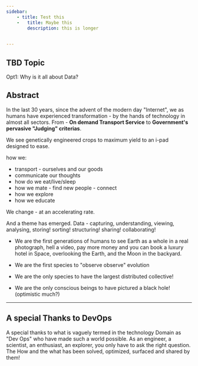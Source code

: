 ```yaml
---
sidebar:
    - title: Test this
    -   title: Maybe this
        description: this is longer
    

---
```



## TBD Topic
Opt1: Why is it all about Data?

## Abstract
In the last 30 years, since the advent of the modern day "Internet", we as humans have experienced transformation - by the hands of technology in almost all sectors. From - __On demand Transport Service__ to __Government's pervasive "Judging" criterias__. 

We see genetically engineered crops to maximum yield to an i-pad designed to ease.

how we:
* transport - ourselves and our goods
* communicate our thoughts
* how do we eat/live/sleep
* how we mate - find new people - connect
* how we explore
* how we educate

We change - at an accelerating rate.

And a theme has emerged. Data - capturing, understanding, viewing, analysing, storing! sorting! structuring! sharing! collaborating!
* We are the first generations of humans to see Earth as a whole in a real photograph, hell a video, pay more money and you can book a luxury hotel in Space, overlooking the Earth, and the Moon in the backyard.

* We are the first species to "observe observe" evolution

* We are the only species to have the largest distributed collective!

* We are the only conscious beings to have pictured a black hole! (optimistic much?)

---

## A special Thanks to DevOps
A special thanks to what is vaguely termed in the technology Domain as "Dev Ops"
who have made such a world possible. 
As an engineer, a scientist, an enthusiast, an explorer, you only have to ask the right question. The How and the what has been solved, optimized, surfaced and shared by them!
